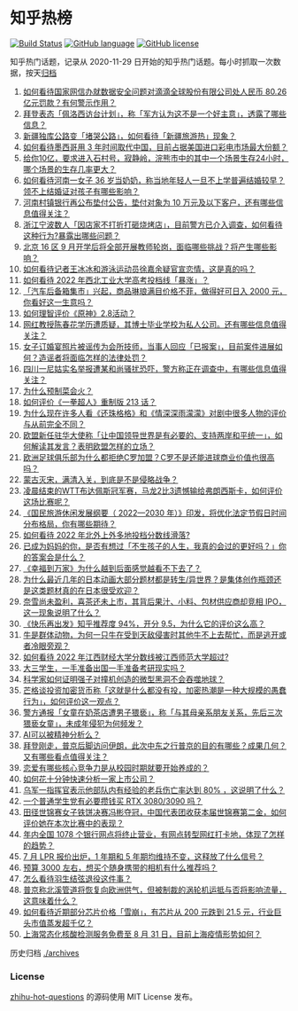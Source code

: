 # 知乎热榜
[![Build Status](https://github.com/ToWeLong/zhihu-hot-questions/workflows/CI/badge.svg)](https://github.com/ToWeLong/zhihu-hot-questions/actions)
[![GitHub language](https://img.shields.io/badge/language-golang-orange.svg)](https://golang.org/)
[![GitHub license](https://img.shields.io/github/license/ToWeLong/zhihu-hot-questions)](https://github.com/ToWeLong/zhihu-hot-questions/blob/main/LICENSE)

知乎热门话题，记录从 2020-11-29 日开始的知乎热门话题。每小时抓取一次数据，按天[归档](./archives)

<!-- BEGIN -->

1. [如何看待国家网信办就数据安全问题对滴滴全球股份有限公司处人民币 80.26 亿元罚款？有何警示作用？](https://www.zhihu.com/question/544524456)
1. [拜登表态「佩洛西访台计划」，称「军方认为这不是一个好主意」，透露了哪些信息？](https://www.zhihu.com/question/544470096)
1. [新疆独库公路变「堵哭公路」，如何看待「新疆旅游热」现象？](https://www.zhihu.com/question/544275903)
1. [如何看待墨西哥用 3 年时间取代中国，目前占据美国进口彩电市场最大份额？](https://www.zhihu.com/question/544339102)
1. [给你10亿，要求进入石村号，寂静岭，浣熊市中的其中一个场景生存24小时，哪个场景的生存几率更大？](https://www.zhihu.com/question/544226507)
1. [如何看待河南一女子 36 岁当奶奶，称当地年轻人一旦不上学普遍结婚较早？领不上结婚证对孩子有哪些影响？](https://www.zhihu.com/question/544419129)
1. [河南村镇银行再公布垫付公告，垫付对象为 10 万元及以下客户，还有哪些信息值得关注？](https://www.zhihu.com/question/544479056)
1. [浙江宁波数人「因店家不打折打砸烧烤店」，目前警方已介入调查，如何看待这种行为?暴露出哪些问题？](https://www.zhihu.com/question/544327181)
1. [北京 16 区 9 月开学后将全部开展教师轮岗，面临哪些挑战？将产生哪些影响？](https://www.zhihu.com/question/544508406)
1. [如何看待记者王冰冰和游泳运动员徐嘉余疑官宣恋情，这是真的吗？](https://www.zhihu.com/question/544352894)
1. [如何看待 2022 年西北工业大学高考投档线「暴涨」？](https://www.zhihu.com/question/544202564)
1. [「汽车后备箱集市」兴起，商品琳琅满目价格不菲，做得好可日入 2000 元，你看好这一生意吗？](https://www.zhihu.com/question/544381730)
1. [如何理智评价《原神》2.8活动？](https://www.zhihu.com/question/544221139)
1. [网红教授陈春花学历遭质疑，其博士毕业学校为私人公司。还有哪些信息值得关注？](https://www.zhihu.com/question/544511862)
1. [女子订婚宴照片被谣传为会所技师，当事人回应「已报案」，目前案件进展如何？造谣者将面临怎样的法律处罚？](https://www.zhihu.com/question/544291716)
1. [四川一尼姑实名举报遭某和尚骚扰恐吓，警方称正在调查中，有哪些信息值得关注？](https://www.zhihu.com/question/544403008)
1. [为什么预制菜会火？](https://www.zhihu.com/question/460523698)
1. [如何评价《一拳超人》重制版 213 话？](https://www.zhihu.com/question/544425111)
1. [为什么现在许多人看《还珠格格》和《情深深雨濛濛》对剧中很多人物的评价与从前完全不同？](https://www.zhihu.com/question/265898151)
1. [欧盟新任驻华大使称「让中国领导世界是有必要的、支持两岸和平统一」，如何解读其发言？表明欧盟怎样的立场？](https://www.zhihu.com/question/544404658)
1. [欧洲足球俱乐部为什么都拒绝C罗加盟？C罗不是还能进球商业价值也很高吗？](https://www.zhihu.com/question/544426940)
1. [蒙古灭宋，满清入关，到底是不是侵略战争？](https://www.zhihu.com/question/544167445)
1. [凌晨结束的WTT布达佩斯冠军赛，马龙2比3遗憾输给弗朗西斯卡，如何评价这场比赛呢？](https://www.zhihu.com/question/544463067)
1. [《国民旅游休闲发展纲要（ 2022—2030 年）》印发，将优化法定节假日时间分布格局，你有哪些期待？](https://www.zhihu.com/question/543976948)
1. [如何看待 2022 年北外上外多地投档分数线滑落?](https://www.zhihu.com/question/544257928)
1. [已成为妈妈的你，是否有想过「不生孩子的人生，我真的会过的更好吗？」你的答案会是什么？](https://www.zhihu.com/question/544443164)
1. [《幸福到万家》为什么越到后面感觉越看不下去了？](https://www.zhihu.com/question/543952967)
1. [为什么最近几年的日本动画大部分题材都是转生/异世界？是集体创作瓶颈还是这类题材真的在日本很受欢迎？](https://www.zhihu.com/question/544142186)
1. [奈雪尚未盈利，喜茶还未上市，其背后果汁、小料、包材供应商却竞相 IPO，这一现象说明了什么？](https://www.zhihu.com/question/542881626)
1. [《快乐再出发》知乎推荐度 94%，开分 9.5，为什么它的评价这么高？](https://www.zhihu.com/question/544364358)
1. [牛是群体动物，为何一只牛在受到天敌侵害时其他牛不上去帮忙，而是逃开或者冷眼旁观？](https://www.zhihu.com/question/543230974)
1. [如何看待 2022 年江西财经大学分数线被江西师范大学超过?](https://www.zhihu.com/question/544341525)
1. [大三学生，一手准备出国一手准备考研现实吗？](https://www.zhihu.com/question/26014740)
1. [科学家如何证明强子对撞机创造的微型黑洞不会吞噬地球？](https://www.zhihu.com/question/543858317)
1. [芒格谈投资加密货币称「这就是什么都没有投，加密热潮是一种大规模的愚蠢行为」，如何评价这一观点？](https://www.zhihu.com/question/544290427)
1. [警方通报「女童在奶茶店遭男子猥亵」，称「与其母亲系朋友关系，先后三次猥亵女童」，未成年侵犯为何频发？](https://www.zhihu.com/question/544339131)
1. [AI可以被精神分析么？](https://www.zhihu.com/question/333455313)
1. [拜登刚走，普京后脚访问伊朗，此次中东之行普京的目的有哪些？成果几何？又有哪些看点值得关注？](https://www.zhihu.com/question/544265144)
1. [恋爱有哪些核心竞争力是从校园时期就要开始养成的？](https://www.zhihu.com/question/538158409)
1. [如何花十分钟快速分析一家上市公司？](https://www.zhihu.com/question/543193716)
1. [乌军一指挥官表示他部队内有经验的老兵伤亡率达到 80% ，这说明了什么？](https://www.zhihu.com/question/540140749)
1. [一个普通学生党有必要攒钱买 RTX 3080/3090 吗？](https://www.zhihu.com/question/543501112)
1. [田径世锦赛女子铁饼决赛冯彬夺冠，中国代表团收获本届世锦赛第二金，如何评价她在本次比赛中的表现？](https://www.zhihu.com/question/544505274)
1. [年内全国 1078 个银行网点将终止营业，有网点转型网红打卡地，体现了怎样的趋势？](https://www.zhihu.com/question/544348646)
1. [7 月 LPR 报价出炉，1 年期和 5 年期均维持不变，这释放了什么信号？](https://www.zhihu.com/question/544276639)
1. [预算 3000 左右，想买个随身携带的相机有什么推荐吗？](https://www.zhihu.com/question/543240706)
1. [怎么看待羽生结弦退役这件事？](https://www.zhihu.com/question/544142314)
1. [普京称北溪管道将恢复向欧洲供气，但被制裁的涡轮机运抵与否将影响流量，这意味着什么？](https://www.zhihu.com/question/544373130)
1. [如何看待近期部分芯片价格「雪崩」，有芯片从 200 元跌到 21.5 元，行业巨头市值蒸发超千亿？](https://www.zhihu.com/question/544177193)
1. [上海常态化核酸检测服务免费至 8 月 31 日，目前上海疫情形势如何？](https://www.zhihu.com/question/544374997)

<!-- END -->

历史归档 [./archives](./archives)


### License
[zhihu-hot-questions](https://github.com/towelong/zhihu-hot-questions) 的源码使用 MIT License 发布。